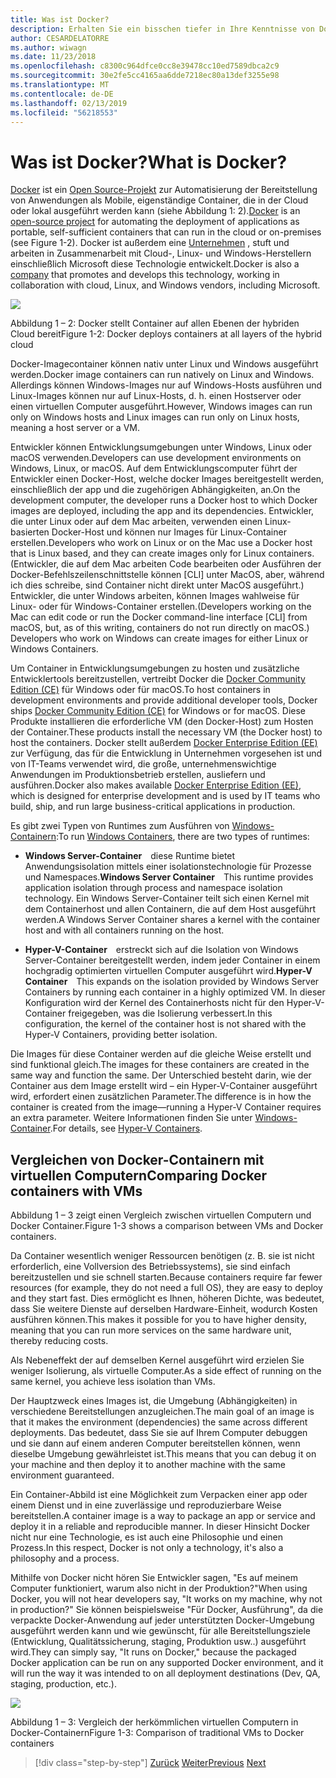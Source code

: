 ```yaml
---
title: Was ist Docker?
description: Erhalten Sie ein bisschen tiefer in Ihre Kenntnisse von Docker, hier eine einfache Analogie kann Ihnen ein.
author: CESARDELATORRE
ms.author: wiwagn
ms.date: 11/23/2018
ms.openlocfilehash: c8300c964dfce0cc8e39478cc10ed7589dbca2c9
ms.sourcegitcommit: 30e2fe5cc4165aa6dde7218ec80a13def3255e98
ms.translationtype: MT
ms.contentlocale: de-DE
ms.lasthandoff: 02/13/2019
ms.locfileid: "56218553"
---
```

# <a name="what-is-docker"></a><span data-ttu-id="02bac-103">Was ist Docker?</span><span class="sxs-lookup"><span data-stu-id="02bac-103">What is Docker?</span></span>

<span data-ttu-id="02bac-104">[Docker](https://www.docker.com/) ist ein [Open Source-Projekt](https://github.com/docker/docker) zur Automatisierung der Bereitstellung von Anwendungen als Mobile, eigenständige Container, die in der Cloud oder lokal ausgeführt werden kann (siehe Abbildung 1: 2).</span><span class="sxs-lookup"><span data-stu-id="02bac-104">[Docker](https://www.docker.com/) is an [open-source project](https://github.com/docker/docker) for automating the deployment of applications as portable, self-sufficient containers that can run in the cloud or on-premises (see Figure 1-2).</span></span> <span data-ttu-id="02bac-105">Docker ist außerdem eine [Unternehmen](https://www.docker.com/) , stuft und arbeiten in Zusammenarbeit mit Cloud-, Linux- und Windows-Herstellern einschließlich Microsoft diese Technologie entwickelt.</span><span class="sxs-lookup"><span data-stu-id="02bac-105">Docker is also a [company](https://www.docker.com/) that promotes and develops this technology, working in collaboration with cloud, Linux, and Windows vendors, including Microsoft.</span></span>

![](./media/image2.png)

<span data-ttu-id="02bac-106">Abbildung 1 – 2: Docker stellt Container auf allen Ebenen der hybriden Cloud bereit</span><span class="sxs-lookup"><span data-stu-id="02bac-106">Figure 1-2: Docker deploys containers at all layers of the hybrid cloud</span></span>

<span data-ttu-id="02bac-107">Docker-Imagecontainer können nativ unter Linux und Windows ausgeführt werden.</span><span class="sxs-lookup"><span data-stu-id="02bac-107">Docker image containers can run natively on Linux and Windows.</span></span> <span data-ttu-id="02bac-108">Allerdings können Windows-Images nur auf Windows-Hosts ausführen und Linux-Images können nur auf Linux-Hosts, d. h. einen Hostserver oder einen virtuellen Computer ausgeführt.</span><span class="sxs-lookup"><span data-stu-id="02bac-108">However, Windows images can run only on Windows hosts and Linux images can run only on Linux hosts, meaning a host server or a VM.</span></span>

<span data-ttu-id="02bac-109">Entwickler können Entwicklungsumgebungen unter Windows, Linux oder macOS verwenden.</span><span class="sxs-lookup"><span data-stu-id="02bac-109">Developers can use development environments on Windows, Linux, or macOS.</span></span> <span data-ttu-id="02bac-110">Auf dem Entwicklungscomputer führt der Entwickler einen Docker-Host, welche docker Images bereitgestellt werden, einschließlich der app und die zugehörigen Abhängigkeiten, an.</span><span class="sxs-lookup"><span data-stu-id="02bac-110">On the development computer, the developer runs a Docker host to which Docker images are deployed, including the app and its dependencies.</span></span> <span data-ttu-id="02bac-111">Entwickler, die unter Linux oder auf dem Mac arbeiten, verwenden einen Linux-basierten Docker-Host und können nur Images für Linux-Container erstellen.</span><span class="sxs-lookup"><span data-stu-id="02bac-111">Developers who work on Linux or on the Mac use a Docker host that is Linux based, and they can create images only for Linux containers.</span></span> <span data-ttu-id="02bac-112">(Entwickler, die auf dem Mac arbeiten Code bearbeiten oder Ausführen der Docker-Befehlszeilenschnittstelle können \[CLI\] unter MacOS, aber, während ich dies schreibe, sind Container nicht direkt unter MacOS ausgeführt.) Entwickler, die unter Windows arbeiten, können Images wahlweise für Linux- oder für Windows-Container erstellen.</span><span class="sxs-lookup"><span data-stu-id="02bac-112">(Developers working on the Mac can edit code or run the Docker command-line interface \[CLI\] from macOS, but, as of this writing, containers do not run directly on macOS.) Developers who work on Windows can create images for either Linux or Windows Containers.</span></span>

<span data-ttu-id="02bac-113">Um Container in Entwicklungsumgebungen zu hosten und zusätzliche Entwicklertools bereitzustellen, vertreibt Docker die [Docker Community Edition (CE)](https://www.docker.com/community-edition) für Windows oder für macOS.</span><span class="sxs-lookup"><span data-stu-id="02bac-113">To host containers in development environments and provide additional developer tools, Docker ships [Docker Community Edition (CE)](https://www.docker.com/community-edition) for Windows or for macOS.</span></span> <span data-ttu-id="02bac-114">Diese Produkte installieren die erforderliche VM (den Docker-Host) zum Hosten der Container.</span><span class="sxs-lookup"><span data-stu-id="02bac-114">These products install the necessary VM (the Docker host) to host the containers.</span></span> <span data-ttu-id="02bac-115">Docker stellt außerdem [Docker Enterprise Edition (EE)](https://www.docker.com/enterprise-edition) zur Verfügung, das für die Entwicklung in Unternehmen vorgesehen ist und von IT-Teams verwendet wird, die große, unternehmenswichtige Anwendungen im Produktionsbetrieb erstellen, ausliefern und ausführen.</span><span class="sxs-lookup"><span data-stu-id="02bac-115">Docker also makes available [Docker Enterprise Edition (EE)](https://www.docker.com/enterprise-edition), which is designed for enterprise development and is used by IT teams who build, ship, and run large business-critical applications in production.</span></span>

<span data-ttu-id="02bac-116">Es gibt zwei Typen von Runtimes zum Ausführen von [Windows-Containern](/virtualization/windowscontainers/about/):</span><span class="sxs-lookup"><span data-stu-id="02bac-116">To run [Windows Containers](/virtualization/windowscontainers/about/), there are two types of runtimes:</span></span>

-   <span data-ttu-id="02bac-117">**Windows Server-Container** diese Runtime bietet Anwendungsisolation mittels einer isolationstechnologie für Prozesse und Namespaces.</span><span class="sxs-lookup"><span data-stu-id="02bac-117">**Windows Server Container** This runtime provides application isolation through process and namespace isolation technology.</span></span> <span data-ttu-id="02bac-118">Ein Windows Server-Container teilt sich einen Kernel mit dem Containerhost und allen Containern, die auf dem Host ausgeführt werden.</span><span class="sxs-lookup"><span data-stu-id="02bac-118">A Windows Server Container shares a kernel with the container host and with all containers running on the host.</span></span>

-   <span data-ttu-id="02bac-119">**Hyper-V-Container** erstreckt sich auf die Isolation von Windows Server-Container bereitgestellt werden, indem jeder Container in einem hochgradig optimierten virtuellen Computer ausgeführt wird.</span><span class="sxs-lookup"><span data-stu-id="02bac-119">**Hyper-V Container** This expands on the isolation provided by Windows Server Containers by running each container in a highly optimized VM.</span></span> <span data-ttu-id="02bac-120">In dieser Konfiguration wird der Kernel des Containerhosts nicht für den Hyper-V-Container freigegeben, was die Isolierung verbessert.</span><span class="sxs-lookup"><span data-stu-id="02bac-120">In this configuration, the kernel of the container host is not shared with the Hyper-V Containers, providing better isolation.</span></span>

<span data-ttu-id="02bac-121">Die Images für diese Container werden auf die gleiche Weise erstellt und sind funktional gleich.</span><span class="sxs-lookup"><span data-stu-id="02bac-121">The images for these containers are created in the same way and function the same.</span></span> <span data-ttu-id="02bac-122">Der Unterschied besteht darin, wie der Container aus dem Image erstellt wird – ein Hyper-V-Container ausgeführt wird, erfordert einen zusätzlichen Parameter.</span><span class="sxs-lookup"><span data-stu-id="02bac-122">The difference is in how the container is created from the image—running a Hyper-V Container requires an extra parameter.</span></span> <span data-ttu-id="02bac-123">Weitere Informationen finden Sie unter [Windows-Container](/virtualization/windowscontainers/about/).</span><span class="sxs-lookup"><span data-stu-id="02bac-123">For details, see [Hyper-V Containers](/virtualization/windowscontainers/about/).</span></span>

## <a name="comparing-docker-containers-with-vms"></a><span data-ttu-id="02bac-124">Vergleichen von Docker-Containern mit virtuellen Computern</span><span class="sxs-lookup"><span data-stu-id="02bac-124">Comparing Docker containers with VMs</span></span>

<span data-ttu-id="02bac-125">Abbildung 1 – 3 zeigt einen Vergleich zwischen virtuellen Computern und Docker Container.</span><span class="sxs-lookup"><span data-stu-id="02bac-125">Figure 1-3 shows a comparison between VMs and Docker containers.</span></span>

<span data-ttu-id="02bac-126">Da Container wesentlich weniger Ressourcen benötigen (z. B. sie ist nicht erforderlich, eine Vollversion des Betriebssystems), sie sind einfach bereitzustellen und sie schnell starten.</span><span class="sxs-lookup"><span data-stu-id="02bac-126">Because containers require far fewer resources (for example, they do not need a full OS), they are easy to deploy and they start fast.</span></span> <span data-ttu-id="02bac-127">Dies ermöglicht es Ihnen, höheren Dichte, was bedeutet, dass Sie weitere Dienste auf derselben Hardware-Einheit, wodurch Kosten ausführen können.</span><span class="sxs-lookup"><span data-stu-id="02bac-127">This makes it possible for you to have higher density, meaning that you can run more services on the same hardware unit, thereby reducing costs.</span></span>

<span data-ttu-id="02bac-128">Als Nebeneffekt der auf demselben Kernel ausgeführt wird erzielen Sie weniger Isolierung, als virtuelle Computer.</span><span class="sxs-lookup"><span data-stu-id="02bac-128">As a side effect of running on the same kernel, you achieve less isolation than VMs.</span></span>

<span data-ttu-id="02bac-129">Der Hauptzweck eines Images ist, die Umgebung (Abhängigkeiten) in verschiedene Bereitstellungen anzugleichen.</span><span class="sxs-lookup"><span data-stu-id="02bac-129">The main goal of an image is that it makes the environment (dependencies) the same across different deployments.</span></span> <span data-ttu-id="02bac-130">Das bedeutet, dass Sie sie auf Ihrem Computer debuggen und sie dann auf einem anderen Computer bereitstellen können, wenn dieselbe Umgebung gewährleistet ist.</span><span class="sxs-lookup"><span data-stu-id="02bac-130">This means that you can debug it on your machine and then deploy it to another machine with the same environment guaranteed.</span></span>

<span data-ttu-id="02bac-131">Ein Container-Abbild ist eine Möglichkeit zum Verpacken einer app oder einem Dienst und in eine zuverlässige und reproduzierbare Weise bereitstellen.</span><span class="sxs-lookup"><span data-stu-id="02bac-131">A container image is a way to package an app or service and deploy it in a reliable and reproducible manner.</span></span> <span data-ttu-id="02bac-132">In dieser Hinsicht Docker nicht nur eine Technologie, es ist auch eine Philosophie und einen Prozess.</span><span class="sxs-lookup"><span data-stu-id="02bac-132">In this respect, Docker is not only a technology, it's also a philosophy and a process.</span></span>

<span data-ttu-id="02bac-133">Mithilfe von Docker nicht hören Sie Entwickler sagen, "Es auf meinem Computer funktioniert, warum also nicht in der Produktion?"</span><span class="sxs-lookup"><span data-stu-id="02bac-133">When using Docker, you will not hear developers say, "It works on my machine, why not in production?"</span></span> <span data-ttu-id="02bac-134">Sie können beispielsweise "Für Docker, Ausführung", da die verpackte Docker-Anwendung auf jeder unterstützten Docker-Umgebung ausgeführt werden kann und wie gewünscht, für alle Bereitstellungsziele (Entwicklung, Qualitätssicherung, staging, Produktion usw..) ausgeführt wird.</span><span class="sxs-lookup"><span data-stu-id="02bac-134">They can simply say, "It runs on Docker," because the packaged Docker application can be run on any supported Docker environment, and it will run the way it was intended to on all deployment destinations (Dev, QA, staging, production, etc.).</span></span>

![](./media/image3.png)

<span data-ttu-id="02bac-135">Abbildung 1 – 3: Vergleich der herkömmlichen virtuellen Computern in Docker-Containern</span><span class="sxs-lookup"><span data-stu-id="02bac-135">Figure 1-3: Comparison of traditional VMs to Docker containers</span></span>

>[!div class="step-by-step"]
><span data-ttu-id="02bac-136">[Zurück](index.md)
>[Weiter](docker-terminology.md)</span><span class="sxs-lookup"><span data-stu-id="02bac-136">[Previous](index.md)
[Next](docker-terminology.md)</span></span>
